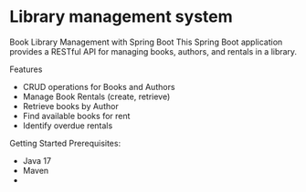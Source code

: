 # Library management system
Book Library Management with Spring Boot
This Spring Boot application provides a RESTful API for managing books, authors, and rentals in a library.

Features
- CRUD operations for Books and Authors
- Manage Book Rentals (create, retrieve)
- Retrieve books by Author
- Find available books for rent
- Identify overdue rentals

Getting Started
Prerequisites:
- Java 17
- Maven
- 
